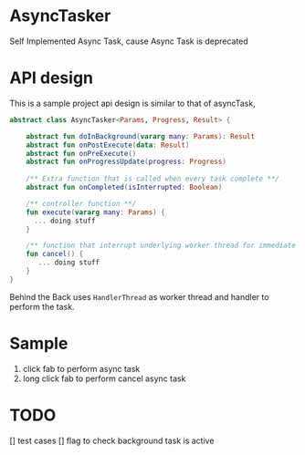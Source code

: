 


# AsyncTasker
Self Implemented Async Task, cause Async Task is deprecated

# API design
This is a sample project api design is similar to that of asyncTask,

```Kotlin
abstract class AsyncTasker<Params, Progress, Result> {

    abstract fun doInBackground(vararg many: Params): Result
    abstract fun onPostExecute(data: Result)
    abstract fun onPreExecute()
    abstract fun onProgressUpdate(progress: Progress)
    
    /** Extra function that is called when every task complete **/
    abstract fun onCompleted(isInterrupted: Boolean)

    /** controller function **/
    fun execute(vararg many: Params) {
      ... doing stuff
    }

    /** function that interrupt underlying worker thread for immediate cancel of task **/
    fun cancel() {
       ... doing stuff
    }
}

```

Behind the Back uses `HandlerThread` as worker thread and handler to perform the task.

# Sample
1. click fab to perform async task
2. long click fab to perform cancel async task

# TODO
[] test cases
[] flag to check background task is active




